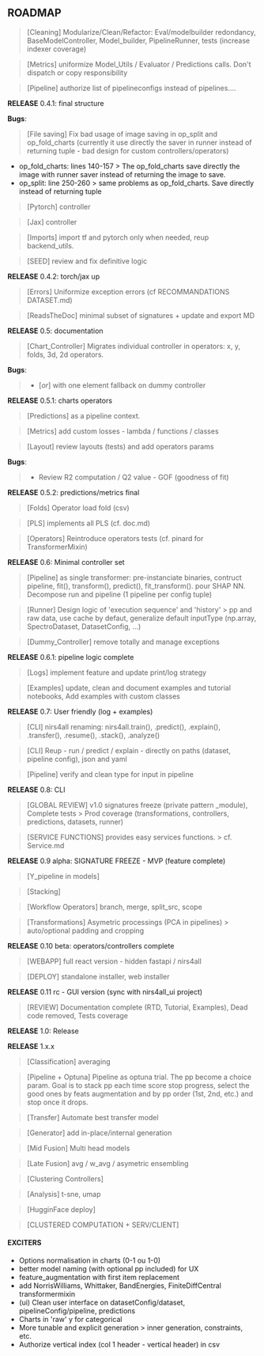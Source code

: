 ## ROADMAP ##


> [Cleaning] Modularize/Clean/Refactor: Eval/modelbuilder redondancy, BaseModelController, Model_builder, PipelineRunner, tests (increase indexer coverage)

> [Metrics] uniformize Model_Utils / Evaluator / Predictions calls. Don't dispatch or copy responsibility

> [Pipeline] authorize list of pipelineconfigs instead of pipelines....

**RELEASE** 0.4.1: final structure



**Bugs**:
> [File saving] Fix bad usage of image saving in op_split and op_fold_charts (currently it use directly the saver in runner instead of returning tuple - bad design for custom controllers/operators)
- op_fold_charts:
  lines 140-157 > The op_fold_charts save directly the image with runner saver instead of returning the image to save.
- op_split:
  line 250-260 > same problems as op_fold_charts. Save directly instead of returning tuple

> [Pytorch] controller

> [Jax] controller

> [Imports] import tf and pytorch only when needed, reup backend_utils.

> [SEED] review and fix definitive logic

**RELEASE** 0.4.2: torch/jax up



> [Errors] Uniformize exception errors (cf RECOMMANDATIONS DATASET.md)

> [ReadsTheDoc] minimal subset of signatures + update and export MD

**RELEASE** 0.5: documentation



> [Chart_Controller] Migrates individual controller in operators: x, y, folds, 3d, 2d operators.

**Bugs**:
>   - [_or_] with one element fallback on dummy controller

**RELEASE** 0.5.1: charts operators



> [Predictions] as a pipeline context.

> [Metrics] add custom losses - lambda / functions / classes

> [Layout] review layouts (tests) and add operators params

**Bugs**:
>   - Review R2 computation / Q2 value - GOF (goodness of fit)

**RELEASE** 0.5.2: predictions/metrics final



> [Folds] Operator load fold (csv)

> [PLS] implements all PLS (cf. doc.md)

> [Operators] Reintroduce operators tests (cf. pinard for TransformerMixin)

**RELEASE** 0.6: Minimal controller set



> [Pipeline] as single transformer: pre-instanciate binaries, contruct pipeline, fit(), transform(), predict(), fit_transform(). pour SHAP NN. Decompose run and pipeline (1 pipeline per config tuple)

> [Runner] Design logic of 'execution sequence' and 'history' > pp and raw data, use cache by defaut, generalize default inputType (np.array, SpectroDataset, DatasetConfig, ...)

> [Dummy_Controller] remove totally and manage exceptions

**RELEASE** 0.6.1: pipeline logic complete



> [Logs] implement feature and update print/log strategy

> [Examples] update, clean and document examples and tutorial notebooks, Add examples with custom classes

**RELEASE** 0.7: User friendly (log + examples)

> [CLI] nirs4all renaming: nirs4all.train(), .predict(), .explain(), .transfer(), .resume(), .stack(), .analyze()

> [CLI]  Reup - run / predict / explain - directly on paths (dataset, pipeline config), json and yaml

> [Pipeline] verify and clean type for input in pipeline

**RELEASE** 0.8: CLI



> [GLOBAL REVIEW] v1.0 signatures freeze (private pattern _module), Complete tests > Prod coverage (transformations, controllers, predictions, datasets, runner)

> [SERVICE FUNCTIONS] provides easy services functions. > cf. Service.md

**RELEASE**  0.9 alpha: SIGNATURE FREEZE - MVP (feature complete)



> [Y_pipeline in models]

> [Stacking]

> [Workflow Operators] branch, merge, split_src, scope

> [Transformations] Asymetric processings (PCA in pipelines) > auto/optional padding and cropping

**RELEASE** 0.10 beta: operators/controllers complete



> [WEBAPP] full react version - hidden fastapi / nirs4all

> [DEPLOY] standalone installer, web installer

**RELEASE** 0.11 rc - GUI version (sync with nirs4all_ui project)



> [REVIEW] Documentation complete (RTD, Tutorial, Examples), Dead code removed, Tests coverage

**RELEASE** 1.0: Release



**RELEASE** 1.x.x

> [Classification] averaging

> [Pipeline + Optuna] Pipeline as optuna trial. The pp become a choice param. Goal is to stack pp each time score stop progress, select the good ones by feats augmentation and by pp order (1st, 2nd, etc.) and stop once it drops.

> [Transfer] Automate best transfer model

> [Generator] add in-place/internal generation

> [Mid Fusion] Multi head models

> [Late Fusion] avg / w_avg / asymetric ensembling

> [Clustering Controllers]

> [Analysis] t-sne, umap

> [HugginFace deploy]

> [CLUSTERED COMPUTATION + SERV/CLIENT]

#### EXCITERS ####
- Options normalisation in charts (0-1 ou 1-0)
- better model naming (with optional pp included) for UX
- feature_augmentation with first item replacement
- add NorrisWilliams, Whittaker, BandEnergies, FiniteDiffCentral transformermixin
- (ui) Clean user interface on datasetConfig/dataset, pipelineConfig/pipeline, predictions
- Charts in 'raw' y for categorical
- More tunable and explicit generation > inner generation, constraints, etc.
- Authorize vertical index (col 1 header - vertical header) in csv
